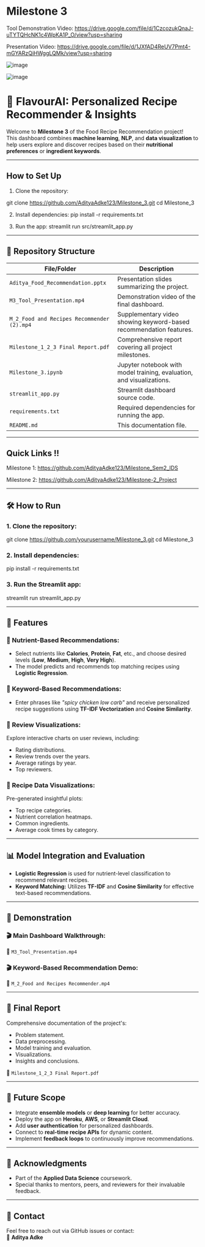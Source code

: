 # Milestone 3

Tool Demonstration Video: https://drive.google.com/file/d/1CzcozukQnaJ-uTYTQHcNK1c4WpKA1P_O/view?usp=sharing

Presentation Video: https://drive.google.com/file/d/1JXfAD4ReUV7Pmt4-mGYARzQiHWggLQMk/view?usp=sharing

![image](https://github.com/user-attachments/assets/1c8c237f-c447-44f3-ba12-285ef48fcf12)

![image](https://github.com/user-attachments/assets/5e0926f3-251c-4b64-9975-cc0ceb2de842)

# 🍳 FlavourAI: Personalized Recipe Recommender & Insights

Welcome to **Milestone 3** of the Food Recipe Recommendation project!  
This dashboard combines **machine learning**, **NLP**, and **data visualization** to help users explore and discover recipes based on their **nutritional preferences** or **ingredient keywords**.

---

## How to Set Up
1. Clone the repository:

git clone https://github.com/AdityaAdke123/Milestone_3.git
cd Milestone_3

2. Install dependencies:
pip install -r requirements.txt

3. Run the app:
streamlit run src/streamlit_app.py

---

## 📂 Repository Structure

| File/Folder                         | Description                                                             |
|------------------------------------|------------------------------------------------------------------------|
| `Aditya_Food_Recommendation.pptx`  | Presentation slides summarizing the project.                            |
| `M3_Tool_Presentation.mp4`         | Demonstration video of the final dashboard.                             |
| `M_2_Food and Recipes Recommender (2).mp4` | Supplementary video showing keyword-based recommendation features.     |
| `Milestone_1_2_3 Final Report.pdf`  | Comprehensive report covering all project milestones.                   |
| `Milestone_3.ipynb`                 | Jupyter notebook with model training, evaluation, and visualizations.   |
| `streamlit_app.py`                  | Streamlit dashboard source code.                                        |
| `requirements.txt`                  | Required dependencies for running the app.                              |
| `README.md`                         | This documentation file.                                                |

---

## Quick Links !!

Milestone 1: https://github.com/AdityaAdke123/Milestone_Sem2_IDS

Milestone 2: https://github.com/AdityaAdke123/Milestone-2_Project

---

## 🛠️ How to Run

### 1. Clone the repository:

git clone https://github.com/yourusername/Milestone_3.git
cd Milestone_3

### 2. Install dependencies:

pip install -r requirements.txt

### 3. Run the Streamlit app:

streamlit run streamlit_app.py


---

## 🚀 Features

### 🔹 Nutrient-Based Recommendations:
- Select nutrients like **Calories**, **Protein**, **Fat**, etc., and choose desired levels (**Low**, **Medium**, **High**, **Very High**).
- The model predicts and recommends top matching recipes using **Logistic Regression**.

### 🔹 Keyword-Based Recommendations:
- Enter phrases like _"spicy chicken low carb"_ and receive personalized recipe suggestions using **TF-IDF Vectorization** and **Cosine Similarity**.

### 🔹 Review Visualizations:
Explore interactive charts on user reviews, including:
- Rating distributions.
- Review trends over the years.
- Average ratings by year.
- Top reviewers.

### 🔹 Recipe Data Visualizations:
Pre-generated insightful plots:
- Top recipe categories.
- Nutrient correlation heatmaps.
- Common ingredients.
- Average cook times by category.

---

## 📊 Model Integration and Evaluation

- **Logistic Regression** is used for nutrient-level classification to recommend relevant recipes.
- **Keyword Matching:** Utilizes **TF-IDF** and **Cosine Similarity** for effective text-based recommendations.

---

## 🎥 Demonstration

### 🎬 Main Dashboard Walkthrough:
🎥 `M3_Tool_Presentation.mp4`

### 🎬 Keyword-Based Recommendation Demo:
🎥 `M_2_Food and Recipes Recommender.mp4`

---

## 📝 Final Report

Comprehensive documentation of the project's:
- Problem statement.
- Data preprocessing.
- Model training and evaluation.
- Visualizations.
- Insights and conclusions.

📄 `Milestone_1_2_3 Final Report.pdf`

---

## 🔮 Future Scope

- Integrate **ensemble models** or **deep learning** for better accuracy.
- Deploy the app on **Heroku**, **AWS**, or **Streamlit Cloud**.
- Add **user authentication** for personalized dashboards.
- Connect to **real-time recipe APIs** for dynamic content.
- Implement **feedback loops** to continuously improve recommendations.

---

## 🤝 Acknowledgments

- Part of the **Applied Data Science** coursework.
- Special thanks to mentors, peers, and reviewers for their invaluable feedback.

---

## 📌 Contact

Feel free to reach out via GitHub issues or contact:  
📧 **Aditya Adke**
